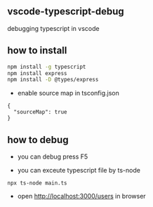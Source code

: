## vscode-typescript-debug

debugging typescript in vscode

## how to install

```bash
npm install -g typescript
npm install express
npm install -D @types/express
```

* enable source map in tsconfig.json

```
{
  "sourceMap": true
}
```

## how to debug

* you can debug press F5

* you can exceute typescript file by ts-node

```
npx ts-node main.ts
```

* open <http://localhost:3000/users> in browser
